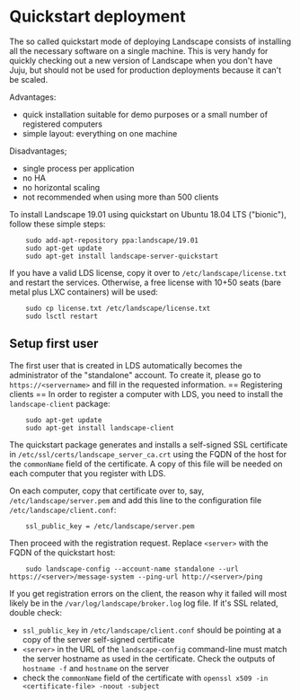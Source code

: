 # Quickstart deployment
The so called quickstart mode of deploying Landscape consists of installing all the necessary software on a single machine. This is very handy for quickly checking out a new version of Landscape when you don't have Juju, but should not be used for production deployments because it can't be scaled.

Advantages:

 * quick installation suitable for demo purposes or a small number of registered computers
 * simple layout: everything on one machine

Disadvantages;

 * single process per application
 * no HA
 * no horizontal scaling
 * not recommended when using more than 500 clients

To install Landscape 19.01 using quickstart on Ubuntu 18.04 LTS ("bionic"), follow these simple steps:
```
    sudo add-apt-repository ppa:landscape/19.01
    sudo apt-get update
    sudo apt-get install landscape-server-quickstart
```
If you have a valid LDS license, copy it over to `/etc/landscape/license.txt` and restart the services. Otherwise, a free license with 10+50 seats (bare metal plus LXC containers) will be used:
```
    sudo cp license.txt /etc/landscape/license.txt
    sudo lsctl restart
```

## Setup first user
The first user that is created in LDS automatically becomes the administrator of the "standalone" account. To create it, please go to `https://<servername>` and fill in the requested information.
== Registering clients ==
In order to register a computer with LDS, you need to install the `landscape-client` package:
```
    sudo apt-get update
    sudo apt-get install landscape-client
```

The quickstart package generates and installs a self-signed SSL certificate in `/etc/ssl/certs/landscape_server_ca.crt` using the FQDN of the host for the `commonName` field of the certificate. A copy of this file will be needed on each computer that you register with LDS.

On each computer, copy that certificate over to, say, `/etc/landscape/server.pem` and add this line to the configuration file `/etc/landscape/client.conf`:
```
    ssl_public_key = /etc/landscape/server.pem
```
Then proceed with the registration request. Replace `<server>` with the FQDN of the quickstart host:
```
    sudo landscape-config --account-name standalone --url https://<server>/message-system --ping-url http://<server>/ping
```

If you get registration errors on the client, the reason why it failed will most likely be in the `/var/log/landscape/broker.log` log file. If it's SSL related, double check:

 * `ssl_public_key` in `/etc/landscape/client.conf` should be pointing at a copy of the server self-signed certificate
 * `<server>` in the URL of the `landscape-config` command-line must match the server hostname as used in the certificate. Check the outputs of `hostname -f` and `hostname` on the server
 * check the `commonName` field of the certificate with `openssl x509 -in <certificate-file> -noout -subject`
